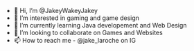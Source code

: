 - 👋 Hi, I’m @JakeyWakeyJakey
- 👀 I’m interested in gaming and game design
- 🌱 I’m currently learning Java developement and Web Design
- 💞️ I’m looking to collaborate on Games and Websites
- 📫 How to reach me - @jake_laroche on IG
